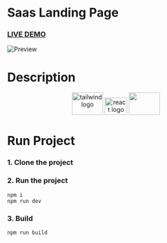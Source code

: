 # Saas Landing Page

### [LIVE DEMO](https://saas-langing-page.netlify.app/)

![Preview]("./public/image.png")

# Description
<div>
<div align="center">


  <img src="https://cdn.jsdelivr.net/gh/devicons/devicon@latest/icons/tailwindcss/tailwindcss-original-wordmark.svg" height="52" width="72" alt="tailwind logo"  />
  <img src="https://cdn.jsdelivr.net/gh/devicons/devicon@latest/icons/react/react-original-wordmark.svg" height="40" width="52" alt="react logo"  />
<img src="https://cdn.jsdelivr.net/gh/devicons/devicon@latest/icons/framermotion/framermotion-original-wordmark.svg" width="72" height="52"/>



</div>

# Run Project
### 1. Clone the project

### 2. Run the project
```shell
npm i
npm run dev
```

### 3. Build
```shell
npm run build
```
